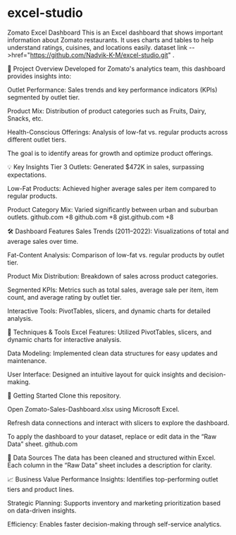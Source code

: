 # excel-studio
Zomato Excel Dashboard  This is an Excel dashboard that shows important information about Zomato restaurants. It uses charts and tables to help understand ratings, cuisines, and locations easily.
dataset link -->href="https://github.com/Nadvik-K-M/excel-studio.git"
.

🧭 Project Overview
Developed for Zomato's analytics team, this dashboard provides insights into:

Outlet Performance: Sales trends and key performance indicators (KPIs) segmented by outlet tier.

Product Mix: Distribution of product categories such as Fruits, Dairy, Snacks, etc.

Health-Conscious Offerings: Analysis of low-fat vs. regular products across different outlet tiers.

The goal is to identify areas for growth and optimize product offerings.

💡 Key Insights
Tier 3 Outlets: Generated $472K in sales, surpassing expectations.

Low-Fat Products: Achieved higher average sales per item compared to regular products.

Product Category Mix: Varied significantly between urban and suburban outlets.
github.com
+8
github.com
+8
gist.github.com
+8

🛠 Dashboard Features
Sales Trends (2011–2022): Visualizations of total and average sales over time.

Fat-Content Analysis: Comparison of low-fat vs. regular products by outlet tier.

Product Mix Distribution: Breakdown of sales across product categories.

Segmented KPIs: Metrics such as total sales, average sale per item, item count, and average rating by outlet tier.

Interactive Tools: PivotTables, slicers, and dynamic charts for detailed analysis.

🔧 Techniques & Tools
Excel Features: Utilized PivotTables, slicers, and dynamic charts for interactive analysis.

Data Modeling: Implemented clean data structures for easy updates and maintenance.

User Interface: Designed an intuitive layout for quick insights and decision-making.

🚀 Getting Started
Clone this repository.

Open Zomato-Sales-Dashboard.xlsx using Microsoft Excel.

Refresh data connections and interact with slicers to explore the dashboard.

To apply the dashboard to your dataset, replace or edit data in the “Raw Data” sheet.
github.com

📁 Data Sources
The data has been cleaned and structured within Excel. Each column in the “Raw Data” sheet includes a description for clarity.

📈 Business Value
Performance Insights: Identifies top-performing outlet tiers and product lines.

Strategic Planning: Supports inventory and marketing prioritization based on data-driven insights.

Efficiency: Enables faster decision-making through self-service analytics.

